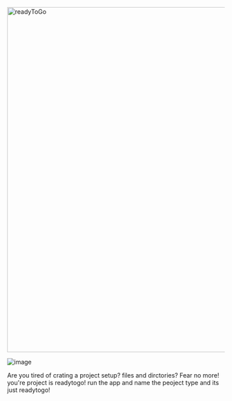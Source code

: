 <img width="1280" height="800" alt="readyToGo" src="https://github.com/user-attachments/assets/8e510556-0d3b-403e-b0ea-c78221dfcfb5" />


![image](https://github.com/user-attachments/assets/4e8a00a9-1c83-4307-a364-9d5e695b9cc3)

Are you tired of crating a project setup? files and dirctories? Fear no more! you're project is readytogo! run the app and name the peoject type and its just readytogo!
